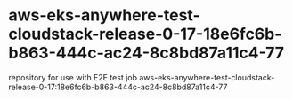 # aws-eks-anywhere-test-cloudstack-release-0-17-18e6fc6b-b863-444c-ac24-8c8bd87a11c4-77
repository for use with E2E test job aws-eks-anywhere-test-cloudstack-release-0-17:18e6fc6b-b863-444c-ac24-8c8bd87a11c4-77
